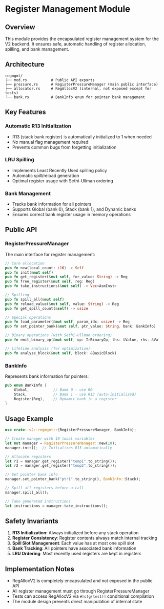 # Register Management Module

## Overview

This module provides the encapsulated register management system for the V2 backend. It ensures safe, automatic handling of register allocation, spilling, and bank management.

## Architecture

```
regmgmt/
├── mod.rs           # Public API exports
├── pressure.rs      # RegisterPressureManager (main public interface)
├── allocator.rs     # RegAllocV2 (internal, not exposed except for tests)
└── bank.rs          # BankInfo enum for pointer bank management
```

## Key Features

### Automatic R13 Initialization
- R13 (stack bank register) is automatically initialized to 1 when needed
- No manual flag management required
- Prevents common bugs from forgetting initialization

### LRU Spilling
- Implements Least Recently Used spilling policy
- Automatic spill/reload generation
- Optimal register usage with Sethi-Ullman ordering

### Bank Management
- Tracks bank information for all pointers
- Supports Global (bank 0), Stack (bank 1), and Dynamic banks
- Ensures correct bank register usage in memory operations

## Public API

### RegisterPressureManager

The main interface for register management:

```rust
// Core allocation
pub fn new(local_count: i16) -> Self
pub fn init(&mut self)
pub fn get_register(&mut self, for_value: String) -> Reg
pub fn free_register(&mut self, reg: Reg)
pub fn take_instructions(&mut self) -> Vec<AsmInst>

// Spilling
pub fn spill_all(&mut self)
pub fn reload_value(&mut self, value: String) -> Reg
pub fn get_spill_count(&self) -> usize

// Special operations
pub fn load_parameter(&mut self, param_idx: usize) -> Reg
pub fn set_pointer_bank(&mut self, ptr_value: String, bank: BankInfo)

// Binary operations (with Sethi-Ullman ordering)
pub fn emit_binary_op(&mut self, op: IrBinaryOp, lhs: &Value, rhs: &Value, result_temp: TempId) -> Vec<AsmInst>

// Lifetime analysis (for optimization)
pub fn analyze_block(&mut self, block: &BasicBlock)
```

### BankInfo

Represents bank information for pointers:

```rust
pub enum BankInfo {
    Global,           // Bank 0 - use R0
    Stack,            // Bank 1 - use R13 (auto-initialized)
    Register(Reg),    // Dynamic bank in a register
}
```

## Usage Example

```rust
use crate::v2::regmgmt::{RegisterPressureManager, BankInfo};

// Create manager with 10 local variables
let mut manager = RegisterPressureManager::new(10);
manager.init();  // Initializes R13 automatically

// Allocate registers
let r1 = manager.get_register("temp1".to_string());
let r2 = manager.get_register("temp2".to_string());

// Set pointer bank info
manager.set_pointer_bank("ptr1".to_string(), BankInfo::Stack);

// Spill all registers before a call
manager.spill_all();

// Take generated instructions
let instructions = manager.take_instructions();
```

## Safety Invariants

1. **R13 Initialization**: Always initialized before any stack operation
2. **Register Consistency**: Register contents always match internal tracking
3. **Spill Slot Management**: Each value has at most one spill slot
4. **Bank Tracking**: All pointers have associated bank information
5. **LRU Ordering**: Most recently used registers are kept in registers

## Implementation Notes

- RegAllocV2 is completely encapsulated and not exposed in the public API
- All register management must go through RegisterPressureManager
- Tests can access RegAllocV2 via `#[cfg(test)]` conditional compilation
- The module design prevents direct manipulation of internal state